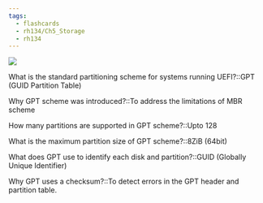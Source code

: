 ```yaml
---
tags:
  - flashcards
  - rh134/Ch5_Storage
  - rh134
---
```


![](https://i.imgur.com/o4Et0we.png)

What is the standard partitioning scheme for systems running UEFI?::GPT (GUID Partition Table)

Why GPT scheme was introduced?::To address the limitations of MBR scheme

How many partitions are supported in GPT scheme?::Upto 128

What is the maximum partition size of GPT scheme?::8ZiB (64bit)

What does GPT use to identify each disk and partition?::GUID (Globally Unique Identifier)

Why GPT uses a checksum?::To detect errors in the GPT header and partition table.
